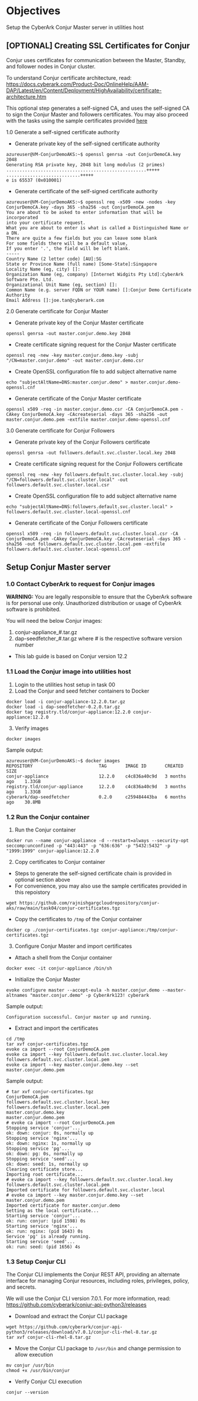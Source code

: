 # Objectives
Setup the CyberArk Conjur Master server in utilities host

## [OPTIONAL] Creating SSL Certificates for Conjur

Conjur uses certificates for communication between the Master, Standby, and follower nodes in Conjur cluster.

To understand Conjur certificate architecture, read: https://docs.cyberark.com/Product-Doc/OnlineHelp/AAM-DAP/Latest/en/Content/Deployment/HighAvailability/certificate-architecture.htm

This optional step generates a self-signed CA, and uses the self-signed CA to sign the Conjur Master and followers certificates.
You may also proceed with the tasks using the sample certificates provided [here](https://github.com/rajnishgargcloudrepository/conjur-aks/blob/main/task04/conjur-certificates.tgz)

1.0 Generate a self-signed certificate authority
- Generate private key of the self-signed certificate authority
```console
azureuser@VM-ConjurDemoAKS:~$ openssl genrsa -out ConjurDemoCA.key 2048
Generating RSA private key, 2048 bit long modulus (2 primes)
.....................................................+++++
............................+++++
e is 65537 (0x010001)
```
- Generate certificate of the self-signed certificate authority
```console
azureuser@VM-ConjurDemoAKS:~$ openssl req -x509 -new -nodes -key ConjurDemoCA.key -days 365 -sha256 -out ConjurDemoCA.pem
You are about to be asked to enter information that will be incorporated
into your certificate request.
What you are about to enter is what is called a Distinguished Name or a DN.
There are quite a few fields but you can leave some blank
For some fields there will be a default value,
If you enter '.', the field will be left blank.
-----
Country Name (2 letter code) [AU]:SG
State or Province Name (full name) [Some-State]:Singapore
Locality Name (eg, city) []:
Organization Name (eg, company) [Internet Widgits Pty Ltd]:CyberArk Software Pte. Ltd.
Organizational Unit Name (eg, section) []:
Common Name (e.g. server FQDN or YOUR name) []:Conjur Demo Certificate Authority
Email Address []:joe.tan@cyberark.com
```
2.0 Generate certificate for Conjur Master
- Generate private key of the Conjur Master certificate
```console
openssl genrsa -out master.conjur.demo.key 2048
```
- Create certificate signing request for the Conjur Master certificate
```console
openssl req -new -key master.conjur.demo.key -subj "/CN=master.conjur.demo" -out master.conjur.demo.csr
```
- Create OpenSSL configuration file to add subject alternative name
```console
echo "subjectAltName=DNS:master.conjur.demo" > master.conjur.demo-openssl.cnf
```
- Generate certificate of the Conjur Master certificate
```console
openssl x509 -req -in master.conjur.demo.csr -CA ConjurDemoCA.pem -CAkey ConjurDemoCA.key -CAcreateserial -days 365 -sha256 -out master.conjur.demo.pem -extfile master.conjur.demo-openssl.cnf
```
3.0 Generate certificate for Conjur Followers
- Generate private key of the Conjur Followers certificate
```console
openssl genrsa -out followers.default.svc.cluster.local.key 2048
```
- Create certificate signing request for the Conjur Followers certificate
```console
openssl req -new -key followers.default.svc.cluster.local.key -subj "/CN=followers.default.svc.cluster.local" -out followers.default.svc.cluster.local.csr
```
- Create OpenSSL configuration file to add subject alternative name
```console
echo "subjectAltName=DNS:followers.default.svc.cluster.local" > followers.default.svc.cluster.local-openssl.cnf
```
- Generate certificate of the Conjur Followers certificate
```console
openssl x509 -req -in followers.default.svc.cluster.local.csr -CA ConjurDemoCA.pem -CAkey ConjurDemoCA.key -CAcreateserial -days 365 -sha256 -out followers.default.svc.cluster.local.pem -extfile followers.default.svc.cluster.local-openssl.cnf
```

## Setup Conjur Master server

### 1.0 Contact CyberArk to request for Conjur images

**WARNING:** You are legally responsible to ensure that the CyberArk software is for personal use only.
Unauthorized distribution or usage of CyberArk software is prohibited.

You will need the below Conjur images:
1. conjur-appliance_#.tar.gz
2. dap-seedfetcher_#.tar.gz
where # is the respective software version number

- This lab guide is based on Conjur version 12.2

### 1.1 Load the Conjur image into utilities host

1. Login to the utilities host setup in task 00
2. Load the Conjur and seed fetcher containers to Docker
```console
docker load -i conjur-appliance-12.2.0.tar.gz
docker load -i dap-seedfetcher-0.2.0.tar.gz
docker tag registry.tld/conjur-appliance:12.2.0 conjur-appliance:12.2.0
```
3. Verify images
```console
docker images
```
Sample output:
```console
azureuser@VM-ConjurDemoAKS:~$ docker images
REPOSITORY                         TAG       IMAGE ID       CREATED         SIZE
conjur-appliance                   12.2.0    c4c836a40c9d   3 months ago    1.33GB
registry.tld/conjur-appliance      12.2.0    c4c836a40c9d   3 months ago    1.33GB
cyberark/dap-seedfetcher           0.2.0     c259484443ba   6 months ago    30.8MB
```
### 1.2 Run the Conjur container
1. Run the Conjur container
```console
docker run --name conjur-appliance -d --restart=always --security-opt seccomp:unconfined -p "443:443" -p "636:636" -p "5432:5432" -p "1999:1999" conjur-appliance:12.2.0
```
2. Copy certificates to Conjur container
- Steps to generate the self-signed certificate chain is provided in optional section above
- For convenience, you may also use the sample certificates provided in this repoistory
```console
wget https://github.com/rajnishgargcloudrepository/conjur-aks/raw/main/task04/conjur-certificates.tgz
```
- Copy the certificates to `/tmp` of the Conjur container
```console
docker cp ./conjur-certificates.tgz conjur-appliance:/tmp/conjur-certificates.tgz
```
3.  Configure Conjur Master and import certificates
- Attach a shell from the Conjur container
```console
docker exec -it conjur-appliance /bin/sh
```
- Initialize the Conjur Master
```console
evoke configure master --accept-eula -h master.conjur.demo --master-altnames "master.conjur.demo" -p CyberArk123! cyberark
```
Sample output:
```console
Configuration successful. Conjur master up and running.
```
- Extract and import the certificates
```console
cd /tmp
tar xvf conjur-certificates.tgz
evoke ca import --root ConjurDemoCA.pem
evoke ca import --key followers.default.svc.cluster.local.key followers.default.svc.cluster.local.pem
evoke ca import --key master.conjur.demo.key --set master.conjur.demo.pem
```
Sample output:
```console
# tar xvf conjur-certificates.tgz
ConjurDemoCA.pem
followers.default.svc.cluster.local.key
followers.default.svc.cluster.local.pem
master.conjur.demo.key
master.conjur.demo.pem
# evoke ca import --root ConjurDemoCA.pem
Stopping service 'conjur'...
ok: down: conjur: 0s, normally up
Stopping service 'nginx'...
ok: down: nginx: 1s, normally up
Stopping service 'pg'...
ok: down: pg: 0s, normally up
Stopping service 'seed'...
ok: down: seed: 1s, normally up
Clearing certificate store...
Importing root certificate...
# evoke ca import --key followers.default.svc.cluster.local.key followers.default.svc.cluster.local.pem
Imported certificate for followers.default.svc.cluster.local
# evoke ca import --key master.conjur.demo.key --set master.conjur.demo.pem
Imported certificate for master.conjur.demo
Setting as the local certificate...
Starting service 'conjur'...
ok: run: conjur: (pid 1598) 0s
Starting service 'nginx'...
ok: run: nginx: (pid 1643) 0s
Service 'pg' is already running.
Starting service 'seed'...
ok: run: seed: (pid 1656) 4s
```
### 1.3 Setup Conjur CLI

The Conjur CLI implements the Conjur REST API, providing an alternate interface for managing Conjur resources, including roles, privileges, policy, and secrets.

We will use the Conjur CLI version 7.0.1. For more information, read: https://github.com/cyberark/conjur-api-python3/releases

- Download and extract the Conjur CLI package
```console
wget https://github.com/cyberark/conjur-api-python3/releases/download/v7.0.1/conjur-cli-rhel-8.tar.gz
tar xvf conjur-cli-rhel-8.tar.gz
```
- Move the Conjur CLI package to `/usr/bin` and change permission to allow execution
```console
mv conjur /usr/bin
chmod +x /usr/bin/conjur
```
- Verify Conjur CLI execution
```console
conjur --version
```

